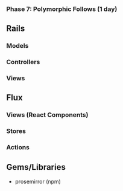 ### Phase 7: Polymorphic Follows (1 day)

## Rails
### Models

### Controllers

### Views

## Flux
### Views (React Components)

### Stores

### Actions

## Gems/Libraries
* prosemirror (npm)

